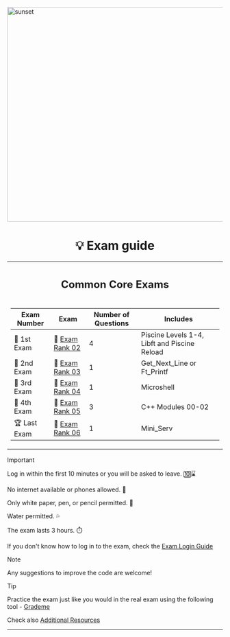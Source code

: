 <img src="../../Wallpaper/Sunset.gif" alt="sunset" width="1000" height="500">


<div align="center">

# 💡 Exam guide


<table>
<tr>
<th align="center"><h2>Common Core Exams</h2></th>
</tr>
<tr>
<td>

| Exam Number | Exam | Number of Questions | Includes |
|--|--|--|--|
| 🥇 1st Exam | 📝 [Exam Rank 02](https://github.com/DevAwizard/Exams_42/tree/main/.github/Exam_rank_2) | 4 | Piscine Levels 1-4, Libft and Piscine Reload |
| 🥈 2nd Exam | 📘 [Exam Rank 03](https://github.com/DevAwizard/Exams_42/tree/main/.github/Exam_rank_3) | 1 | Get_Next_Line or Ft_Printf |
| 🥉 3rd Exam | 📕 [Exam Rank 04](https://github.com/DevAwizard/Exams_42/tree/main/.github/Exam_rank_4) | 1 | Microshell |
| 🏅 4th Exam | 📗 [Exam Rank 05](https://github.com/DevAwizard/Exams_42/tree/main/.github/Exam_rank_5) | 3 | C++ Modules 00-02 |
| 🏆 Last Exam | 📙 [Exam Rank 06](https://github.com/DevAwizard/Exams_42/tree/main/.github/Exam_rank_6) | 1 | Mini_Serv |

</td>
    </tr>
  </table>
</div>




> [!IMPORTANT]
> Log in within the first 10 minutes or you will be asked to leave. 🔟⌛️
>
> No internet available or phones allowed. 📵
>
> Only white paper, pen, or pencil permitted. 📝
>
> Water permitted. 💦
>
> The exam lasts 3 hours. ⏱️
>
> If you don't know how to log in to the exam, check the [Exam Login Guide](https://github.com/DevAwizard/Exams_42/blob/main/.github/Resources/Exam_Login_Guide.md)



> [!NOTE]
> Any suggestions to improve the code are welcome!



> [!TIP]
>  Practice the exam just like you would in the real exam using the following tool - [Grademe](https://grademe.fr/) 
>
> Check also [Additional Resources](https://github.com/DevAwizard/Exams_42/tree/main/.github/Resources)




---
